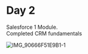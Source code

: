 # Day 2 

Salesforce 1 Module.  
Completed CRM fundamentals

![IMG_90666F51E9B1-1](https://github.com/user-attachments/assets/7ac70572-7ccf-4915-a21d-c612bba97d46)
